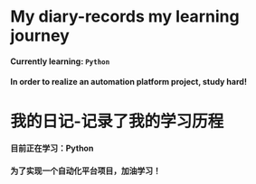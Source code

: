 # My diary-records my learning journey
#### Currently learning: `Python`
#### In order to realize an automation platform project, study hard!

# 我的日记-记录了我的学习历程
#### 目前正在学习：Python
#### 为了实现一个自动化平台项目，加油学习！